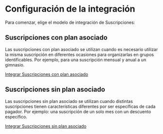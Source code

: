# Configuración de la integración

Para comenzar, elige el modelo de integración de Suscripciones:

## Suscripciones con plan asociado

Las suscripciones con plan asociado se utilizan cuando es necesario utilizar la misma suscripción en diferentes ocasiones para organizarlas en grupos identificables. Por ejemplo, para una suscripción mensual y anual a un gimnasio.

[Integrar Suscripciones con plan asociado](/developers/es/docs/subscriptions/integration-configuration/subscriptions-associated-plan)

## Suscripciones sin plan asociado

Las suscripciones sin plan asociado se utilizan cuando distintas suscripciones tienen características diferentes por ser específicas de cada pagador. Por ejemplo: una suscripción de un solo mes con un descuento específico.

[Integrar Suscripciones sin plan asociado](/developers/es/docs/subscriptions/integration-configuration/subscription-no-associated-plan)

